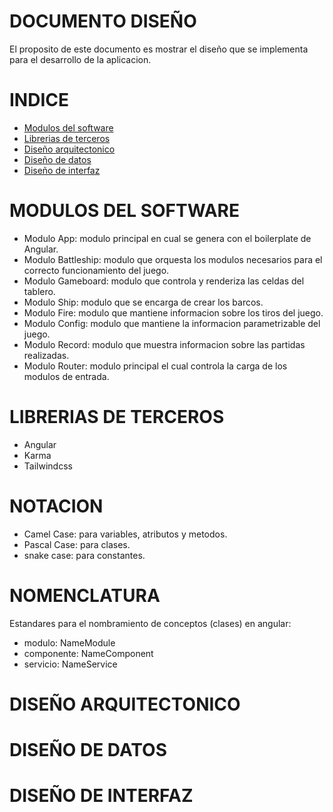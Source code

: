# DOCUMENTO DISEÑO
El proposito de este documento es mostrar el diseño que se implementa para el desarrollo de la aplicacion.

# INDICE
- [Modulos del software](#MODULOS_DEL_SOFTWARE)
- [Librerias de terceros](#LIBRERIAS_DE_TERCEROS)
- [Diseño arquitectonico](#DISEÑO_ARQUITECTONICO)
- [Diseño de datos](#DISEÑO_DE_DATOS)
- [Diseño de interfaz](#DISEÑO_DE_INTERFAZ)

# MODULOS DEL SOFTWARE
- Modulo App: modulo principal en cual se genera con el boilerplate de Angular.
- Modulo Battleship: modulo que orquesta los modulos necesarios para el correcto funcionamiento del juego.
- Modulo Gameboard: modulo que controla y renderiza las celdas del tablero.
- Modulo Ship: modulo que se encarga de crear los barcos.
- Modulo Fire: modulo que mantiene informacion sobre los tiros del juego.
- Modulo Config: modulo que mantiene la informacion parametrizable del juego.
- Modulo Record: modulo que muestra informacion sobre las partidas realizadas.
- Modulo Router: modulo principal el cual controla la carga de los modulos de entrada.

# LIBRERIAS DE TERCEROS
- Angular
- Karma
- Tailwindcss

# NOTACION
- Camel Case: para variables, atributos y metodos.
- Pascal Case: para clases.
- snake case: para constantes.

# NOMENCLATURA
Estandares para el nombramiento de conceptos (clases) en angular:
- modulo: NameModule
- componente: NameComponent
- servicio: NameService

# DISEÑO ARQUITECTONICO


# DISEÑO DE DATOS

# DISEÑO DE INTERFAZ